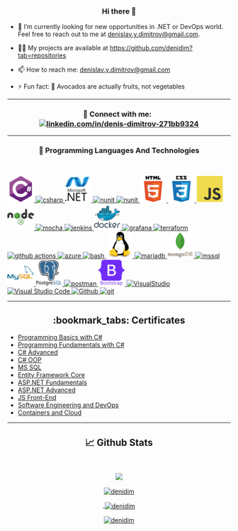  <div align="center" >
   
   ### Hi there 👋
   
</div>



- 🚀 I’m currently looking for new opportunities in .NET or DevOps world. Feel free to reach out to me at denislav.y.dimitrov@gmail.com.


- :technologist: My projects are available at https://github.com/denidim?tab=repositories

- 📫 How to reach me: denislav.y.dimitrov@gmail.com

- ⚡ Fun fact: :avocado: Avocados are actually fruits, not vegetables

------------------------------------------------------------------------------------------------------------

<div align="center">
 <h3> 🤝 Connect with me: &nbsp;<a href="https://www.linkedin.com/in/denis-dimitrov-271bb9324/" target="blank"><img align="center" src="https://raw.githubusercontent.com/rahuldkjain/github-profile-readme-generator/master/src/images/icons/Social/linked-in-alt.svg" alt="linkedin.com/in/denis-dimitrov-271bb9324" height="30" width="40" /></a>
 </h3>
</div>

----------------------------------------------------------------------------------------------------------

<div align="center">  

### :link:		Programming Languages And Technologies
<br>
  <p align="left">
    <a href="https://www.w3schools.com/cs/" target="_blank" rel="noreferrer"> <img
            src="https://raw.githubusercontent.com/devicons/devicon/master/icons/csharp/csharp-original.svg"
            alt="csharp" 
            width="60" 
            height="60" />
    </a>
    <a href="https://learn.microsoft.com/en-us/ef/core/" target="_blank" rel="noreferrer"> <img
            src="https://codeopinion.com/wp-content/uploads/2017/10/Bitmap-MEDIUM_Entity-Framework-Core-Logo_2colors_Square_Boxed_RGB.png"
            alt="csharp" 
            width="60" 
            height="60" />
    </a>
    <a href="https://dotnet.microsoft.com/" target="_blank"
        rel="noreferrer"> <img
            src="https://raw.githubusercontent.com/devicons/devicon/master/icons/dot-net/dot-net-original-wordmark.svg"
            alt="dotnet" 
            width="60" 
            height="60" /> 
    </a> 
    <a href="https://nunit.org/" target="_blank"
        rel="noreferrer"> <img
            src="https://avatars.githubusercontent.com/u/2678858?s=280&v=4"
            alt="nunit" 
            width="60"
            height="60" /> 
    </a> 
    <a href="https://github.com/moq" target="_blank"
        rel="noreferrer"> <img
            src="https://avatars.githubusercontent.com/u/1434934?s=280&v=4"
            alt="nunit" 
            width="60"
            height="60" /> 
    </a> 
    <a href="https://www.w3.org/html/" target="_blank" rel="noreferrer"> <img
            src="https://raw.githubusercontent.com/devicons/devicon/master/icons/html5/html5-original-wordmark.svg"
            alt="html5"
            width="60" 
            height="60" /> 
    </a> 
    <a href="https://www.w3schools.com/css/" target="_blank" rel="noreferrer"> <img
            src="https://raw.githubusercontent.com/devicons/devicon/master/icons/css3/css3-original-wordmark.svg"
            alt="css3" 
            width="60"
            height="60" /> 
    </a> 
    <a href="https://developer.mozilla.org/en-US/docs/Web/JavaScript"
        target="_blank" rel="noreferrer"> <img
            src="https://raw.githubusercontent.com/devicons/devicon/master/icons/javascript/javascript-original.svg"
            alt="javascript" 
            width="60" 
            height="60" /> 
    </a>
    <a href="https://nodejs.org" target="_blank" rel="noreferrer">
        <img src="https://raw.githubusercontent.com/devicons/devicon/master/icons/nodejs/nodejs-original-wordmark.svg"
            alt="nodejs" 
            width="60" 
            height="60" /> 
    </a>
    <a href="https://mochajs.org" target="_blank" rel="noreferrer"> <img
            src="https://www.vectorlogo.zone/logos/mochajs/mochajs-icon.svg" alt="mocha"
            width="60"
            height="60" /> 
    </a>
    <a href="https://www.jenkins.io" target="_blank"
        rel="noreferrer"> <img src="https://www.vectorlogo.zone/logos/jenkins/jenkins-icon.svg" alt="jenkins"
        width="60"
        height="60" /> 
    </a>
    <a href="https://www.docker.com/" target="_blank"
        rel="noreferrer"> <img
            src="https://raw.githubusercontent.com/devicons/devicon/master/icons/docker/docker-original-wordmark.svg"
            alt="docker" 
            width="60"
             height="60" /> 
    </a>
    <a href="https://grafana.com" target="_blank" rel="noreferrer"> <img
            src="https://www.vectorlogo.zone/logos/grafana/grafana-icon.svg" alt="grafana" 
            width="60"
            height="60" />
    </a>
    <a href="https://www.terraform.io/" target="_blank" rel="noreferrer"> <img src="https://cdn.jsdelivr.net/gh/devicons/devicon@latest/icons/terraform/terraform-original-wordmark.svg" alt="terraform"
    height="60" 
    width="60"  /> 
    </a>
    <a href="https://github.com/features/actions" target="_blank"> <img src="https://cdn.jsdelivr.net/gh/devicons/devicon@latest/icons/githubactions/githubactions-original.svg" alt="github actions" 
      height="60" 
      width="60" > 
    </a>
    <a href="https://azure.microsoft.com/en-in/" target="_blank" rel="noreferrer"> <img
            src="https://www.vectorlogo.zone/logos/microsoft_azure/microsoft_azure-icon.svg" alt="azure" width="60"
            height="60" />
    </a>
    <a href="https://www.gnu.org/software/bash/" target="_blank" rel="noreferrer"> <img
            src="https://img.icons8.com/?size=100&id=9MJf0ngDwS8z&format=png&color=000000" alt="bash" width="60"
            height="60" />
    </a>
    <a href="https://www.linux.org/" target="_blank" rel="noreferrer"> <img
            src="https://raw.githubusercontent.com/devicons/devicon/master/icons/linux/linux-original.svg" alt="linux"
            width="60" 
            height="60" /> 
    </a> 
    <a href="https://mariadb.org/" target="_blank" rel="noreferrer"> <img
            src="https://www.vectorlogo.zone/logos/mariadb/mariadb-icon.svg" alt="mariadb"
            width="60"
            height="60" />
    </a> 
    <a href="https://www.mongodb.com/" target="_blank" rel="noreferrer"> <img
            src="https://raw.githubusercontent.com/devicons/devicon/master/icons/mongodb/mongodb-original-wordmark.svg"
            alt="mongodb"
            width="60"
            height="60" /> 
    </a> 
    <a href="https://www.microsoft.com/en-us/sql-server"
        target="_blank" rel="noreferrer"> <img src="https://www.svgrepo.com/show/303229/microsoft-sql-server-logo.svg"
            alt="mssql" 
            width="60" 
            height="60" /> 
    </a> 
    <a href="https://www.mysql.com/" target="_blank"
        rel="noreferrer"> <img
            src="https://raw.githubusercontent.com/devicons/devicon/master/icons/mysql/mysql-original-wordmark.svg"
            alt="mysql" 
            width="60" 
            height="60" /> 
    </a> 
    <a href="https://www.postgresql.org" target="_blank"
        rel="noreferrer"> <img
            src="https://raw.githubusercontent.com/devicons/devicon/master/icons/postgresql/postgresql-original-wordmark.svg"
            alt="postgresql" 
            width="60" 
            height="60" /> 
    </a> 
    <a href="https://postman.com" target="_blank"
        rel="noreferrer"> <img src="https://www.vectorlogo.zone/logos/getpostman/getpostman-icon.svg" alt="postman"
        width="60" 
        height="60" /> </a>
    <a href="https://getbootstrap.com" target="_blank" rel="noreferrer"> <img
            src="https://raw.githubusercontent.com/devicons/devicon/master/icons/bootstrap/bootstrap-plain-wordmark.svg"
            alt="bootstrap"
            width="60"
            height="60" /> 
    </a>
    <a href="https://visualstudio.com" target="_blank" rel="noreferrer"> <img
            src="https://kmyr.dev/posts/visual-studio.png" alt="VisualStudio" width="60" 
            height="60" /> 
    </a>
    <a href="https://code.visualstudio.com" target="_blank" rel="noreferrer"> <img
            src="https://freelancervietnam.vn/wp-content/uploads/2020/01/avatar2.jpg" alt="Visual Studio Code"
            width="60" 
            height="60" /> 
    </a>
    <a href="https://github.com" target="_blank" rel="noreferrer"> <img
            src="https://upload.wikimedia.org/wikipedia/commons/a/ae/Github-desktop-logo-symbol.svg" alt="Github" width="60" 
            height="60" /> 
    </a>
    <a href="https://git-scm.com/" target="_blank"
        rel="noreferrer"> <img src="https://www.vectorlogo.zone/logos/git-scm/git-scm-icon.svg" alt="git" width="60"
        height="60" /> 
    </a> 
  </p>
</div>


------------------------------------------------------------------------------------------------------------
<h2 align="center"> :bookmark_tabs: Certificates</h2>

* [Programming Basics with C#](https://softuni.bg/certificates/details/109638/62af1805)
* [Programming Fundamentals with C#](https://softuni.bg/certificates/details/119924/d63e68a2)
* [C# Advanced](https://softuni.bg/certificates/details/123633/a0915dac)
* [C# OOP](https://softuni.bg/certificates/details/130969/72d607c4)
* [MS SQL](https://softuni.bg/certificates/details/134831/1b65f2b0)
* [Entity Framework Core](https://softuni.bg/certificates/details/138344/4a22dc94)
* [ASP.NET Fundamentals](https://softuni.bg/certificates/details/146515/71f09531)
* [ASP.NET Advanced](https://softuni.bg/certificates/details/152274/23838b75)
* [JS Front-End](https://softuni.bg/certificates/details/170818/16bed417)
* [Software Engineering and DevOps](https://softuni.bg/certificates/details/219748/e95746d9)
* [Containers and Cloud](https://softuni.bg/certificates/details/224758/02073a9b)
------------------------------------------------------------------------------------------------------------



<h2 align="center">📈 Github Stats</h2>
<br/>
<div align="center">

  <p align = "center"> <img height="150em" src="https://github-readme-stats.vercel.app/api/top-langs/?username=denidim&theme=swift&layout=compact&card_width=350" /></p>

  <p align = "centre"> <a href="https://github.com/ryo-ma/github-profile-trophy"><img src="https://github-profile-trophy.vercel.app/?username=denidim" alt="denidim" /></a</p>


  <p>&nbsp;<img align = "center" src="https://github-readme-stats.vercel.app/api?username=denidim&show_icons=true&locale=en" alt="denidim" /></p>

  <p><img align="center" src="https://github-readme-streak-stats.herokuapp.com/?user=denidim&" alt="denidim" /></p>
</div>
